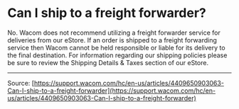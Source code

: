 # Can I ship to a freight forwarder?

No. Wacom does not recommend utilizing a freight forwarder service for deliveries from our eStore. If an order is shipped to a freight forwarding service then Wacom cannot be held responsible or liable for its delivery to the final destination. For information regarding our shipping policies please be sure to review the Shipping Details & Taxes section of our eStore.

---
Source: [https://support.wacom.com/hc/en-us/articles/4409650903063-Can-I-ship-to-a-freight-forwarder](https://support.wacom.com/hc/en-us/articles/4409650903063-Can-I-ship-to-a-freight-forwarder)
